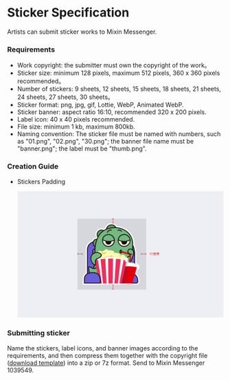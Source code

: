 # Sticker Specification

Artists can submit sticker works to Mixin Messenger.

### Requirements

- Work copyright: the submitter must own the copyright of the work。
- Sticker size: minimum 128 pixels, maximum 512 pixels, 360 x 360 pixels recommended。
- Number of stickers: 9 sheets, 12 sheets, 15 sheets, 18 sheets, 21 sheets, 24 sheets, 27 sheets, 30 sheets。
- Sticker format: png, jpg, gif, Lottie, WebP, Animated WebP.
- Sticker banner: aspect ratio 16:10, recommended 320 x 200 pixels.
- Label icon: 40 x 40 pixels recommended.
- File size: minimum 1 kb, maximum 800kb.
- Naming convention: The sticker file must be named with numbers, such as "01.png", "02.png", "30.png"; the banner file name must be "banner.png"; the label must be "thumb.png".

### Creation Guide

- Stickers Padding

  ![Todo: English Version Img, Sticker-padding](./sticker-padding.png)

### Submitting sticker

Name the stickers, label icons, and banner images according to the requirements, and then compress them together with the copyright file ([download template](http://www.mixinbots.com/docs/sticker-copyright-notice.doc)) into a zip or 7z format. Send to Mixin Messenger 1039549.

